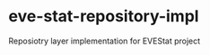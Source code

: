 eve-stat-repository-impl
========================

Reposiotry layer implementation for EVEStat project